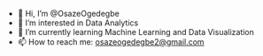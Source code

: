 - 👋 Hi, I’m @OsazeOgedegbe
- 👀 I’m interested in Data Analytics
- 🌱 I’m currently learning Machine Learning and Data Visualization
- 📫 How to reach me: osazeogedegbe2@gmail.com

<!---
OsazeOgedegbe/OsazeOgedegbe is a ✨ special ✨ repository because its `README.md` (this file) appears on your GitHub profile.
You can click the Preview link to take a look at your changes.
--->
